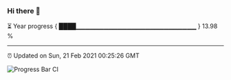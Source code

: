 ### Hi there 👋

⏳ Year progress { ████▁▁▁▁▁▁▁▁▁▁▁▁▁▁▁▁▁▁▁▁▁▁▁▁▁▁ } 13.98 %

---

⏰ Updated on Sun, 21 Feb 2021 00:25:26 GMT

![Progress Bar CI](https://github.com/liununu/liununu/workflows/Progress%20Bar%20CI/badge.svg)
